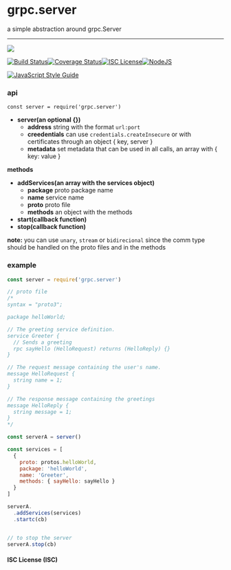 # grpc.server

a simple abstraction around grpc.Server


----
<a href="https://nodei.co/npm/grpc.server/"><img src="https://nodei.co/npm/grpc.server.png?downloads=true"></a>

[![Build Status](https://travis-ci.org/joaquimserafim/grpc.server.svg?branch=master)](https://travis-ci.org/joaquimserafim/grpc.server)[![Coverage Status](https://coveralls.io/repos/github/joaquimserafim/grpc.server/badge.svg)](https://coveralls.io/github/joaquimserafim/grpc.server)[![ISC License](https://img.shields.io/badge/license-ISC-blue.svg?style=flat-square)](https://github.com/joaquimserafim/grpc.server/blob/master/LICENSE)[![NodeJS](https://img.shields.io/badge/node-6.x.x-brightgreen.svg?style=flat-square)](https://github.com/joaquimserafim/grpc.server/blob/master/package.json#L53)

[![JavaScript Style Guide](https://cdn.rawgit.com/feross/standard/master/badge.svg)](https://github.com/feross/standard)


### api
`const server = require('grpc.server')`

* **server(an optional {})**
  - **address** string with the format `url:port`
  - **creedentials** can use `credentials.createInsecure` or with certificates through an object { key, server }
  - **metadata** set metadata that can be used in all calls, an array with { key: value }

**methods**
  * **addServices(an array with the services object)**
    - **package** proto package name
    - **name** service name
    - **proto** proto file
    - **methods** an object with the methods
  * **start(callback function)**
  * **stop(callback function)**


**note:** you can use `unary`, `stream` or `bidirecional` since the comm type should be handled on the proto files and in the methods

### example


```js
const server = require('grpc.server')

// proto file
/*
syntax = "proto3";

package helloWorld;

// The greeting service definition.
service Greeter {
  // Sends a greeting
  rpc sayHello (HelloRequest) returns (HelloReply) {}
}

// The request message containing the user's name.
message HelloRequest {
  string name = 1;
}

// The response message containing the greetings
message HelloReply {
  string message = 1;
}
*/

const serverA = server()

const services = [
  {
    proto: protos.helloWorld,
    package: 'helloWorld',
    name: 'Greeter',
    methods: { sayHello: sayHello }
  }
]

serverA.
  .addServices(services)
  .startc(cb)


// to stop the server
serverA.stop(cb)

```


#### ISC License (ISC)
